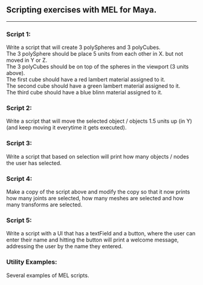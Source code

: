 ## Scripting exercises with MEL for Maya.
----

### Script 1:
Write a script that will create 3 polySpheres and 3 polyCubes. <br>
The 3 polySphere should be place 5 units from each other in X. but not moved in Y or Z. <br>
The 3 polyCubes should be on top of the spheres in the viewport (3 units above). <br>
The first cube should have a red lambert material assigned to it. <br>
The second cube should have a green lambert material assigned to it. <br>
The third cube should have a blue blinn material assigned to it.

### Script 2: 
Write a script that will move the selected object / objects 1.5 units up (in Y) (and keep moving it everytime it gets executed).

### Script 3: 
Write a script that based on selection will print how many objects / nodes the user has selected.

### Script 4: 
Make a copy of the script above and modify the copy so that it now prints how many joints are selected, how many meshes are selected and how many transforms
are selected.
	
### Script 5:
Write a script with a UI that has a textField and a button, where the user can enter their name and hitting the button will print a welcome message, addressing
the user by the name they entered.

### Utility Examples:
Several examples of MEL scripts.